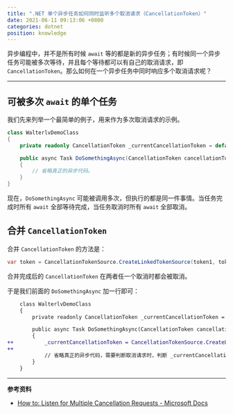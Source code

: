 ```yaml
---
title: ".NET 单个异步任务如何同时监听多个取消请求（CancellationToken）"
date: 2021-06-11 09:13:06 +0800
categories: dotnet
position: knowledge
---
```


异步编程中，并不是所有时候 `await` 等的都是新的异步任务；有时候同一个异步任务可能被多次等待，并且每个等待都可以有自己的取消请求，即 `CancellationToken`。那么如何在一个异步任务中同时响应多个取消请求呢？

---

<div id="toc"></div>

## 可被多次 `await` 的单个任务

我们先来列举一个最简单的例子，用来作为多次取消请求的示例。

```csharp
class WalterlvDemoClass
{
    private readonly CancellationToken _currentCancellationToken = default;

    public async Task DoSomethingAsync(CancellationToken cancellationToken)
    {
        // 省略真正的异步代码。
    }
}
```

现在，`DoSomethingAsync` 可能被调用多次，但执行的都是同一件事情。当任务完成时所有 `await` 全部等待完成，当任务取消时所有 `await` 全部取消。

## 合并 `CancellationToken`

合并 `CancellationToken` 的方法是：

```csharp
var token = CancellationTokenSource.CreateLinkedTokenSource(token1, token2)
```

合并完成后的 `CancellationToken` 在两者任一个取消时都会被取消。

于是我们前面的 `DoSomethingAsync` 加一行即可：

```diff
    class WalterlvDemoClass
    {
        private readonly CancellationToken _currentCancellationToken = default;

        public async Task DoSomethingAsync(CancellationToken cancellationToken)
        {
++          _currentCancellationToken = CancellationTokenSource.CreateLinkedTokenSource(_currentCancellationToken, cancellationToken);
++
            // 省略真正的异步代码，需要判断取消请求时，判断 _currentCancellationToken。
        }
    }
```

---

**参考资料**

- [How to: Listen for Multiple Cancellation Requests - Microsoft Docs](https://docs.microsoft.com/en-us/dotnet/standard/threading/how-to-listen-for-multiple-cancellation-requests)
